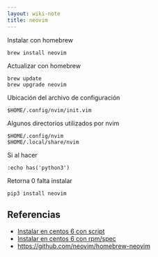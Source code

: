 ```yaml
---
layout: wiki-note
title: neovim
---
```

Instalar con homebrew

    brew install neovim

Actualizar con homebrew

    brew update
    brew upgrade neovim

Ubicación del archivo de configuración

    $HOME/.config/nvim/init.vim

Algunos directorios utilizados por nvim

    $HOME/.config/nvim
    $HOME/.local/share/nvim

Si al hacer

    :echo has('python3')

Retorna 0 falta instalar

    pip3 install neovim

## Referencias

* [Instalar en centos 6 con script](https://gist.github.com/juanpabloaj/3b2184e951f7f8161fabf8d4cbf89438)
* [Instalar en centos 6 con rpm/spec](https://gist.github.com/juanpabloaj/62cd3f1a5bad97e19e1e1e9bc5dc2672)
* https://github.com/neovim/homebrew-neovim
